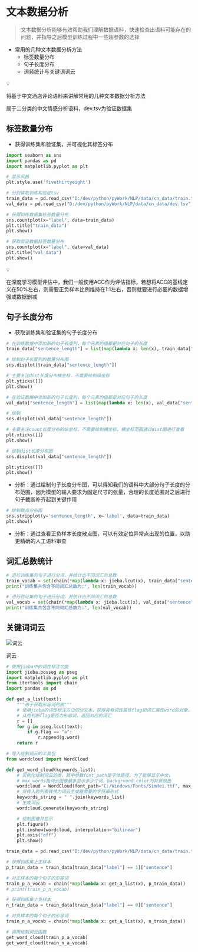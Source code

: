 # 文本数据分析

> 文本数据分析能够有效帮助我们理解数据语料，快速检查出语料可能存在的问题，并指导之后模型训练过程中一些超参数的选择

- 常用的几种文本数据分析方法
  - 标签数量分布
  - 句子长度分布
  - 词频统计与关键词词云

<aside> 💡

将基于中文酒店评论语料来讲解常用的几种文本数据分析方法

属于二分类的中文情感分析语料，dev.tsv为验证数据集

</aside>

## 标签数量分布

- 获得训练集和验证集，并可视化其标签分布

```python
import seaborn as sns
import pandas as pd
import matplotlib.pyplot as plt

# 显示风格
plt.style.use('fivethirtyeight')

# 分别读取训练和验证tsv
train_data = pd.read_csv("D:/dev/python/pyWork/NLP/data/cn_data/train.tsv", sep="\\t")
val_data = pd.read_csv("D:/dev/python/pyWork/NLP/data/cn_data/dev.tsv", sep="\\t")

# 获得训练数据集标签数量分布
sns.countplot(x="label", data=train_data)
plt.title("train_data")
plt.show()

# 获取验证数据标签数量分布
sns.countplot(x="label", data=val_data)
plt.title("val_data")
plt.show()
```

<aside> 💡

在深度学习模型评估中，我们一般使用ACC作为评估指标，若想将ACC的基线定义在50%左右，则需要正负样本比例维持在1:1左右，否则就要进行必要的数据增强或数据删减

</aside>

## 句子长度分布

- 获取训练集和验证集的句子长度分布

```python
# 在训练数据中添加新的句子长度列，每个元素的值都是对应句子的长度
train_data["sentence_length"] = list(map(lambda x: len(x), train_data["sentence"]))

# 绘制句子长度列的数量分布图
sns.displot(train_data["sentence_length"])

# 主要关注dist长度分布横坐标，不需要绘制纵坐标
plt.yticks([])
plt.show()

# 在验证数据中添加新的句子长度列，每个元素的值都是对应句子的长度
val_data["sentence_length"] = list(map(lambda x: len(x), val_data["sentence"]))

# 绘制
sns.displot(val_data["sentence_length"])

# 主要关注count长度分布的纵坐标，不需要绘制横坐标，横坐标范围通过dist图进行查看
plt.xticks([])
plt.show()

# 绘制dist长度分布图
sns.displot(val_data["sentence_length"])

plt.yticks([])
plt.show()
```

- 分析：通过绘制句子长度分布图，可以得知我们的语料中大部分句子长度的分布范围，因为模型的输入要求为固定尺寸的张量，合理的长度范围对之后进行句子截断补齐起到关键作用

```python
# 绘制散点分布图
sns.stripplot(y='sentence_length', x='label', data=train_data)
plt.show()
```

- 分析：通过查看正负样本长度散点图，可以有效定位异常点出现的位置，以助更精确的人工语料审查

## 词汇总数统计

```python
# 进行训练集的句子进行分词，并统计出不同词汇的总数
train_vocab = set(chain(*map(lambda x: jieba.lcut(x), train_data["sentence"])))
print("训练集共包含不同词汇总数为:", len(train_vocab))

# 进行验证集的句子进行分词，并统计出不同词汇的总数
val_vocab = set(chain(*map(lambda x: jieba.lcut(x), val_data["sentence"])))
print("训练集共包含不同词汇总数为:", len(val_vocab))
```

## 关键词词云

![词云](https://prod-files-secure.s3.us-west-2.amazonaws.com/47b2d2d9-076d-4608-a4c7-2dafaff3bcf4/caef1bd5-b733-4cdb-820f-61455cb3b8b8/image.png)

词云

```python
# 使用jieba中的词性标注功能
import jieba.posseg as pseg
import matplotlib.pyplot as plt
from itertools import chain
import pandas as pd

def get_a_list(text):
    """用于获取形容词列表"""
    # 使用jieba的词性标注方法切分文本，获得具有词性属性flag和词汇属性word的对象，
    # 从而判断flag是否为形容词，返回对应的词汇
    r = []
    for g in pseg.lcut(text):
        if g.flag == "a":
            r.append(g.word)
    return r

# 导入绘制词云的工具包
from wordcloud import WordCloud

def get_word_cloud(keywords_list):
    # 实例化绘制词云的类，其中参数font_path是字体路径，为了能够显示中文，
    # max_words指词云图像最多显示多少个词，background_color为背景颜色
    wordcloud = WordCloud(font_path="C:/Windows/Fonts/SimHei.ttf", max_words=100, background_color="white")
    # 将传入的列表转换为词云生成器需要的字符串形式
    keywords_string = " ".join(keywords_list)
    # 生成词云
    wordcloud.generate(keywords_string)

    # 绘制图像并显示
    plt.figure()
    plt.imshow(wordcloud, interpolation="bilinear")
    plt.axis("off")
    plt.show()

train_data = pd.read_csv("D:/dev/python/pyWork/NLP/data/cn_data/train.tsv", sep="\\t")

# 获得训练集上正样本
p_train_data = train_data[train_data["label"] == 1]["sentence"]

# 对正样本的每个句子的形容词
train_p_a_vocab = chain(*map(lambda x: get_a_list(x), p_train_data))
# print(train_p_n_vocab)

# 获得训练集上负样本
n_train_data = train_data[train_data["label"] == 0]["sentence"]

# 对负样本的每个句子的形容词
train_n_a_vocab = chain(*map(lambda x: get_a_list(x), n_train_data))

# 调用绘制词云函数
get_word_cloud(train_p_a_vocab)
get_word_cloud(train_n_a_vocab)
```
